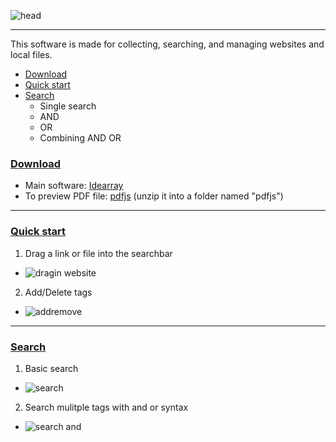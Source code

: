 ![head](https://user-images.githubusercontent.com/36077492/110198503-076d6e00-7e8e-11eb-94ef-584e29cdad5d.png)
****
This software is made for collecting, searching, and managing websites and local files.
* [Download](#download)
* [Quick start](#quickstart)
* [Search](#search)
  * Single search
  * AND
  * OR
  * Combining AND OR
### [Download](#download)
  * Main software: [Idearray](https://github.com/HSDSZ/Idearray/tags)
  * To preview PDF file: [pdfjs](https://mozilla.github.io/pdf.js/getting_started/#download) (unzip it into a folder named "pdfjs")
****
### [Quick start](#quickstart)
1. Drag a link or file into the searchbar
* ![dragin website](https://user-images.githubusercontent.com/36077492/110198986-29b4bb00-7e91-11eb-96d9-bec95d409a89.gif)
2. Add/Delete tags
* ![addremove](https://user-images.githubusercontent.com/36077492/110199067-76989180-7e91-11eb-99eb-85bccddd5b9f.gif)
****
### [Search](#search)
1. Basic search
* ![search](https://user-images.githubusercontent.com/36077492/110199180-1b1ad380-7e92-11eb-95eb-8e148bff5fe0.gif)
2. Search mulitple tags with and or syntax
* ![search and](https://user-images.githubusercontent.com/36077492/110199293-bdd35200-7e92-11eb-99af-c4baf08ace11.gif)
 

